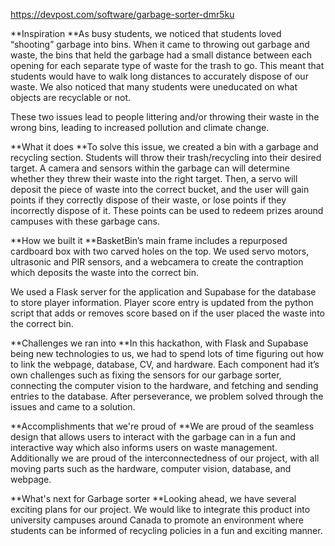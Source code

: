 https://devpost.com/software/garbage-sorter-dmr5ku

**Inspiration
**As busy students, we noticed that students loved “shooting” garbage into bins. When it came to throwing out garbage and waste, the bins that held the garbage had a small distance between each opening for each separate type of waste for the trash to go. This meant that students would have to walk long distances to accurately dispose of our waste. We also noticed that many students were uneducated on what objects are recyclable or not.

These two issues lead to people littering and/or throwing their waste in the wrong bins, leading to increased pollution and climate change.

**What it does
**To solve this issue, we created a bin with a garbage and recycling section. Students will throw their trash/recycling into their desired target. A camera and sensors within the garbage can will determine whether they threw their waste into the right target. Then, a servo will deposit the piece of waste into the correct bucket, and the user will gain points if they correctly dispose of their waste, or lose points if they incorrectly dispose of it. These points can be used to redeem prizes around campuses with these garbage cans.

**How we built it
**BasketBin’s main frame includes a repurposed cardboard box with two carved holes on the top. We used servo motors, ultrasonic and PIR sensors, and a webcamera to create the contraption which deposits the waste into the correct bin.

We used a Flask server for the application and Supabase for the database to store player information. Player score entry is updated from the python script that adds or removes score based on if the user placed the waste into the correct bin.

**Challenges we ran into
**In this hackathon, with Flask and Supabase being new technologies to us, we had to spend lots of time figuring out how to link the webpage, database, CV, and hardware. Each component had it’s own challenges such as fixing the sensors for our garbage sorter, connecting the computer vision to the hardware, and fetching and sending entries to the database. After perseverance, we problem solved through the issues and came to a solution.

**Accomplishments that we're proud of
**We are proud of the seamless design that allows users to interact with the garbage can in a fun and interactive way which also informs users on waste management. Additionally we are proud of the interconnectedness of our project, with all moving parts such as the hardware, computer vision, database, and webpage.

**What's next for Garbage sorter
**Looking ahead, we have several exciting plans for our project. We would like to integrate this product into university campuses around Canada to promote an environment where students can be informed of recycling policies in a fun and exciting manner.
